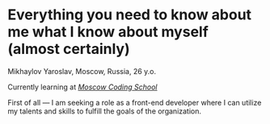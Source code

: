 # Everything you need to know about me what I know about myself (almost certainly)

Mikhaylov Yaroslav, Moscow, Russia, 26 y.o.

Currently learning at [_Moscow Coding School_](https://moscoding.ru/)

First of all — I am seeking a role as a front-end developer where I can utilize my talents and skills to fulfill the goals of the organization.
